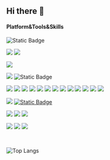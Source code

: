 ## Hi there 👋

<!--
**clevali/clevali** is a ✨ _special_ ✨ repository because its `README.md` (this file) appears on your GitHub profile.

Here are some ideas to get you started:

- 🔭 I’m currently working on ...
- 🌱 I’m currently learning ...
- 👯 I’m looking to collaborate on ...
- 🤔 I’m looking for help with ...
- 💬 Ask me about ...
- 📫 How to reach me: ...
- 😄 Pronouns: ...
- ⚡ Fun fact: ...
-->

#### Platform&Tools&Skills
![Static Badge](https://img.shields.io/badge/Blog-clevali.cn-black?style=flat-square&logo=bloglovin&link=https%3A%2F%2Fwww.clevali.cn%2F)

[![](https://img.shields.io/badge/Windows-10-2376bc?style=flat-square&logo=windows&logoColor=ffffff)](https://www.microsoft.com/en-us/windows/windows-11)
[![](https://img.shields.io/badge/macOS-Big%20Sur-e94256?style=flat-square&logo=apple&logoColor=ffffff)](https://www.apple.com/macos/big-sur/)

[![](https://img.shields.io/badge/IDE-Visual%20Studio%20Code-007ACC?style=flat-square&logo=Visual-Studio-Code&logoColor=ffffff)](https://code.visualstudio.com/)

[![](https://img.shields.io/badge/iPhone-000?style=flat-square&logo=apple&logoColor=ffffff)](https://www.apple.com/iphone/)
![Static Badge](https://img.shields.io/badge/PS5-black?style=flat-square&logo=playstation)

[![](https://img.shields.io/badge/-HTML5-E34F26?style=flat-square&logo=html5&logoColor=white)](https://html.spec.whatwg.org/)
[![](https://img.shields.io/badge/-JavaScript-f7e018?style=flat-square&logo=javascript&logoColor=white)](https://www.ecma-international.org/)
[![](https://img.shields.io/badge/-CSS3-1572B6?style=flat-square&logo=css3&logoColor=white)](https://www.w3.org/Style/CSS/)
[![](https://img.shields.io/badge/-React-61dafb?style=flat-square&logo=react&logoColor=ffffff)](https://reactjs.org/)
[![](https://img.shields.io/badge/Nextjs-black?style=flat-square&logo=nextdotjs&link=https%3A%2F%2Fwww.clevali.cn%2F)](https://nextjs.org/)
[![](https://img.shields.io/badge/-NestJS-ea2845?style=flat-square&logo=nestjs&logoColor=white)](https://nest.nodejs.cn/)
[![](https://img.shields.io/badge/-NestJS-ea2845?style=flat-square&logo=nestjs&logoColor=white)](https://nest.nodejs.cn/)
[![](https://img.shields.io/badge/-Vue-5BA17F?style=flat-square&logo=vue.js&logoColor=white)](https://cn.vuejs.org/)
[![](https://img.shields.io/badge/Vitest-%236E9F18?style=flat-square&logo=vitest&logoColor=white)](https://vitest.dev/)
[![](https://img.shields.io/badge/Jest-%23C21325?style=flat-square&logo=jest&logoColor=white)](https://jestjs.io/)
[![](https://img.shields.io/badge/-Webpack-8dd6f9?style=flat-square&logo=webpack&logoColor=white)](https://webpack.js.org/)
[![](https://img.shields.io/badge/-Sass-cc6699?style=flat-square&logo=sass&logoColor=white)](https://sass-lang.com/)
[![](https://img.shields.io/badge/-NPM-cb3837?style=flat-square&logo=npm&logoColor=white)](https://npmjs.com/)

[![](https://img.shields.io/badge/-MongoDB-13aa52?style=flat-square&logo=mongodb&logoColor=white)](https://www.mongodb.com/)
[![Static Badge](https://img.shields.io/badge/Mysql-%234479A1?style=flat-square&logo=mysql&logoColor=white)](https://www.mysql.com/)


[![](https://img.shields.io/badge/-Docker-2496ED?style=flat-square&logo=docker&logoColor=ffffff)](https://www.docker.com/)
[![](https://img.shields.io/badge/-Git-f05032?style=flat-square&logo=git&logoColor=white)](https://git-scm.com/)
[![](https://img.shields.io/badge/-Nginx-269539?style=flat-square&logo=nginx&logoColor=ffffff)](https://nginx.org/)

![](https://img.shields.io/badge/clevali%20❤️-FFF?style=flat-square)
[![](https://img.shields.io/badge/Typescript-007ACC?style=flat-square&logo=TypeScript&logoColor=ffffff)](https://www.typescriptlang.org/)
[![](https://img.shields.io/badge/-Node.js-43853d?style=flat-square&logo=node.js&logoColor=ffffff)](https://nodejs.org/)

<br/>

![Top Langs](https://github-readme-stats.vercel.app/api/top-langs/?username=clevali&layout=compact&count_private=true)
